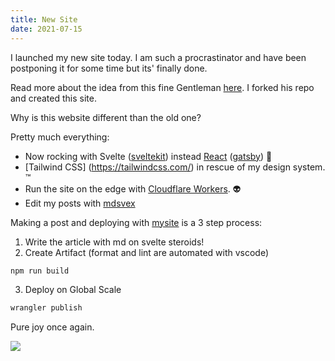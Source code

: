 ```yaml
---
title: New Site
date: 2021-07-15
---
```


I launched my new site today. I am such a procrastinator and have been postponing it for some time
but its' finally done.

Read more about the idea from this fine Gentleman [here](https://www.solberg.is/sveltekit-blog). I
forked his repo and created this site.

Why is this website different than the old one?

Pretty much everything:

- Now rocking with Svelte ([sveltekit](https://kit.svelte.dev)) instead
  [React](https://reactjs.org/) ([gatsby](https://www.gatsbyjs.com/)) 🤙
- [Tailwind CSS] (https://tailwindcss.com/) in rescue of my design system. ™
- Run the site on the edge with [Cloudflare Workers](https://developers.cloudflare.com/). 👽
- Edit my posts with [mdsvex](https://mdsvex.com/)

Making a post and deploying with [mysite](https://github.com/nkostic/mysite) is a 3 step process:

1. Write the article with md on svelte steroids!
2. Create Artifact (format and lint are automated with vscode)

```sh
npm run build
```

3. Deploy on Global Scale

```sh
wrangler publish
```

Pure joy once again.

<img src="/svelte-kit-machine.png">

